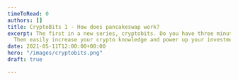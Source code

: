 ```yaml
---
timeToRead: 0
authors: []
title: CryptoBits 1 - How does pancakeswap work?
excerpt: The first in a new series, cryptobits. Do you have three minutes to spare?
  Then easily increase your crypto knowledge and power up your investment game!
date: 2021-05-11T12:00:00+00:00
hero: "/images/cryptobits.png"
draft: true

---
```

